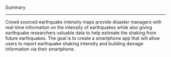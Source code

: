 Summary
<hr/>
Crowd sourced earthquake intensity maps provide disaster managers with real-time information on the intensity
of earthquakes while also giving earthquake researchers valuable data to help estimate the shaking from future earthquakes.
The goal is to create a smartphone app that will allow users to report earthquake shaking intensity and building damage information
via their smartphone.